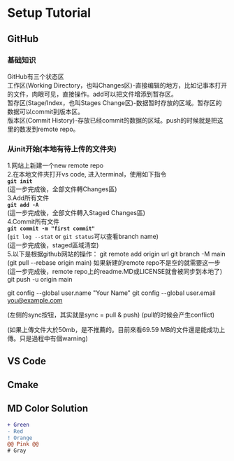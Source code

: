 # Setup Tutorial

## GitHub

### 基础知识
GitHub有三个状态区  
工作区(Working Directory，也叫Changes区)-直接编辑的地方，比如记事本打开的文件，肉眼可见，直接操作。add可以把文件增添到暂存区。  
暂存区(Stage/Index，也叫Stages Change区)-数据暂时存放的区域。暂存区的数据可以commit到版本区。  
版本区(Commit History)-存放已经commit的数据的区域。push的时候就是把这里的数发到remote repo。   

### 从init开始(本地有待上传的文件夹)  
1.网站上新建一个new remote repo  
2.在本地文件夾打开vs code, 进入terminal，使用如下指令   
**`git init`**  
(這一步完成後，全部文件轉Changes區)  
3.Add所有文件  
**`git add -A`**  
(這一步完成後，全部文件轉入Staged Changes區)  
4.Commit所有文件  
**`git commit -m "first commit"`**    
(`git log --stat` or `git status`可以查看branch name)  
(這一步完成後，staged區域清空)  
5.以下是根据github网站的操作：
git remote add origin url
git branch -M main
(git pull --rebase origin main) 如果新建的remote repo不是空的就需要这一步
(這一步完成後，remote repo上的readme.MD或LICENSE就會被同步到本地了)
git push -u origin main


 git config --global user.name "Your Name"
 git config --global user.email you@example.com


(左侧的sync按钮，其实就是sync = pull & push)
(pull的时候会产生conflict)

(如果上傳文件大於50mb，是不推薦的。目前來看69.59 MB的文件還是能成功上傳。只是過程中有個warning)



## VS Code

## Cmake



## MD Color Solution
```diff
+ Green
- Red
! Orange
@@ Pink @@
# Gray
```
